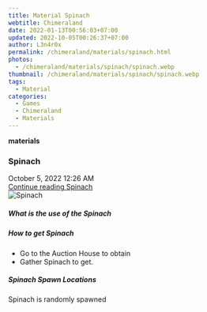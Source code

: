 ```yaml
---
title: Material Spinach
webtitle: Chimeraland
date: 2022-01-13T00:56:03+07:00
updated: 2022-10-05T00:26:37+07:00
author: L3n4r0x
permalink: /chimeraland/materials/spinach.html
photos:
  - /chimeraland/materials/spinach/spinach.webp
thumbnail: /chimeraland/materials/spinach/spinach.webp
tags:
  - Material
categories:
  - Games
  - Chimeraland
  - Materials
---
```


<section id="bootstrap-wrapper">
  <link
    rel="stylesheet"
    href="https://cdn.statically.io/gh/dimaslanjaka/Web-Manajemen/40ac3225/css/bootstrap-4.5-wrapper.css"
  />
  <div
    class="row g-0 border rounded overflow-hidden flex-md-row mb-4 shadow-sm position-relative"
  >
    <div class="col p-4 d-flex flex-column position-static">
      <strong class="d-inline-block mb-2 text-success">materials</strong>
      <h3 class="mb-0">Spinach</h3>
      <div class="mb-1 text-muted">October 5, 2022 12:26 AM</div>
      <a href="#" class="stretched-link d-none">Continue reading Spinach</a>
    </div>
    <div class="col-auto d-none d-lg-block">
      <img src="/chimeraland/materials/spinach/spinach.webp" alt="Spinach" />
    </div>
  </div>
  <div class="row">
    <div class="col-lg-6 col-12 mb-2">
      <div class="card">
        <div class="card-body">
          <h5 class="card-title">What is the use of the Spinach</h5>
          <div class="card-text"><ul></ul></div>
        </div>
      </div>
    </div>
    <div class="col-lg-6 col-12 mb-2">
      <div class="card">
        <div class="card-body">
          <h5 class="card-title">How to get Spinach</h5>
          <div class="card-text">
            <ul>
              <li>Go to the Auction House to obtain</li>
              <li>Gather Spinach to get.</li>
            </ul>
          </div>
        </div>
      </div>
    </div>
    <div class="col-12 mb-2">
      <h5>Spinach Spawn Locations</h5>
      <p>Spinach is randomly spawned</p>
    </div>
  </div>
</section>